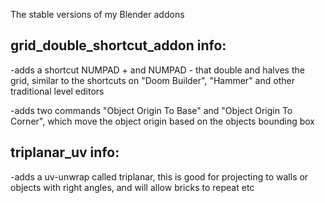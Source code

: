 The stable versions of my Blender addons

## grid_double_shortcut_addon info:

-adds a shortcut NUMPAD + and NUMPAD - that double and halves the grid, similar to the shortcuts on "Doom Builder", "Hammer" and other traditional level editors

-adds two commands "Object Origin To Base" and "Object Origin To Corner", which move the object origin based on the objects bounding box

## triplanar_uv info:

-adds a uv-unwrap called triplanar, this is good for projecting to walls or objects with right angles, and will allow bricks to repeat etc